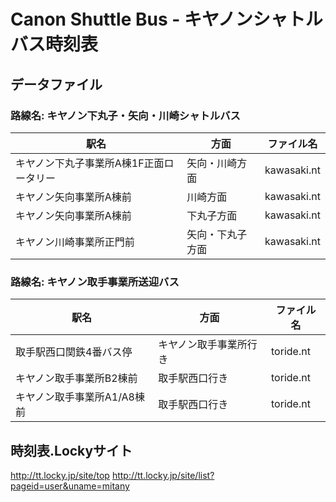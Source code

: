 # Canon Shuttle Bus - キヤノンシャトルバス時刻表

## データファイル

### 路線名: キヤノン下丸子・矢向・川崎シャトルバス
|駅名|方面|ファイル名|
|----|----|---------|
|キヤノン下丸子事業所A棟1F正面ロータリー|矢向・川崎方面|kawasaki.nt|
|キヤノン矢向事業所A棟前|川崎方面|kawasaki.nt|
|キヤノン矢向事業所A棟前|下丸子方面|kawasaki.nt|
|キヤノン川崎事業所正門前|矢向・下丸子方面|kawasaki.nt|

### 路線名: キヤノン取手事業所送迎バス
|駅名|方面|ファイル名|
|----|----|---------|
|取手駅西口関鉄4番バス停|キヤノン取手事業所行き|toride.nt|
|キヤノン取手事業所B2棟前|取手駅西口行き|toride.nt|
|キヤノン取手事業所A1/A8棟前|取手駅西口行き|toride.nt|

## 時刻表.Lockyサイト

http://tt.locky.jp/site/top
http://tt.locky.jp/site/list?pageid=user&uname=mitany

